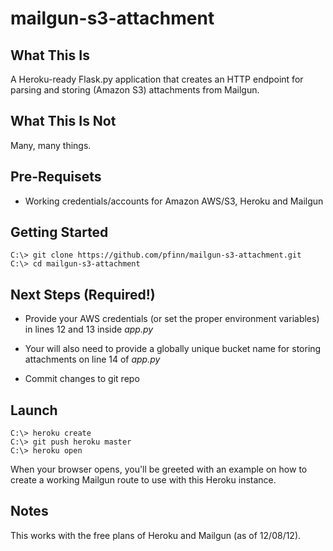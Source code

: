 mailgun-s3-attachment
=====================

## What This Is
A Heroku-ready Flask.py application that creates an HTTP endpoint for parsing and storing (Amazon S3) attachments from Mailgun.

## What This Is Not
Many, many things.

## Pre-Requisets
* Working credentials/accounts for Amazon AWS/S3, Heroku and Mailgun

## Getting Started
    C:\> git clone https://github.com/pfinn/mailgun-s3-attachment.git
    C:\> cd mailgun-s3-attachment

## Next Steps (Required!)
* Provide your AWS credentials (or set the proper environment variables) in lines 12 and 13 inside *app.py*

* Your will also need to provide a globally unique bucket name for storing attachments on line 14 of *app.py*

* Commit changes to git repo
## Launch

    C:\> heroku create
    C:\> git push heroku master
    C:\> heroku open

When your browser opens, you'll be greeted with an example on how to create a working Mailgun route to use with this Heroku instance.

## Notes
This works with the free plans of Heroku and Mailgun (as of 12/08/12).